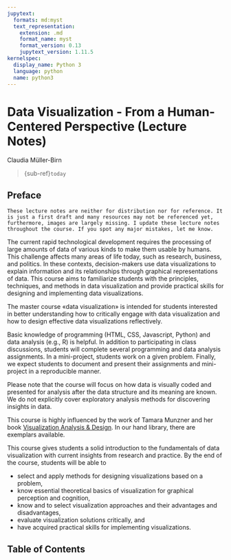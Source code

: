```yaml
---
jupytext:
  formats: md:myst
  text_representation:
    extension: .md
    format_name: myst
    format_version: 0.13
    jupytext_version: 1.11.5
kernelspec:
  display_name: Python 3
  language: python
  name: python3
---
```


# Data Visualization - From a Human-Centered Perspective (Lecture Notes)

Claudia Müller-Birn
> {sub-ref}`today`

## Preface
```{note}
These lecture notes are neither for distribution nor for reference. It is just a first draft and many resources may not be referenced yet, furthermore, images are largely missing. I update these lecture notes throughout the course. If you spot any major mistakes, let me know.
```

The current rapid technological development requires the processing of large amounts of data of various kinds to make them usable by humans. This challenge affects many areas of life today, such as research, business, and politics. In these contexts, decision-makers use data visualizations to explain information and its relationships through graphical representations of data. This course aims to familiarize students with the principles, techniques, and methods in data visualization and provide practical skills for designing and implementing data visualizations.

The master course «data visualization» is intended for students interested in better understanding how to critically engage with data visualization and how to design effective data visualizations reflectively. 

Basic knowledge of programming (HTML, CSS, Javascript, Python) and data analysis (e.g., R) is helpful. In addition to participating in class discussions, students will complete several programming and data analysis assignments. In a mini-project, students work on a given problem. Finally, we expect students to document and present their assignments and mini-project in a reproducible manner.

Please note that the course will focus on how data is visually coded and presented for analysis after the data structure and its meaning are known. We do not explicitly cover exploratory analysis methods for discovering insights in data.

This course is highly influenced by the work of Tamara Munzner and her book [Visualization Analysis & Design](https://www.routledge.com/Visualization-Analysis-and-Design/Munzner/p/book/9781466508910). In our hand library, there are exemplars available.

This course gives students a solid introduction to the fundamentals of data visualization with current insights from research and practice. By the end of the course, students will be able to 

* select and apply methods for designing visualizations based on a problem,
* know essential theoretical basics of visualization for graphical perception and cognition,
* know and to select visualization approaches and their advantages and disadvantages,
* evaluate visualization solutions critically, and
* have acquired practical skills for implementing visualizations.

## Table of Contents

```{tableofcontents}
```
